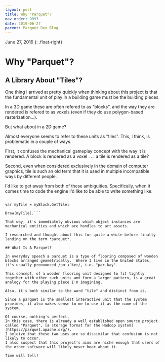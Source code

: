 ```yaml
---
layout: post
title: Why "Parquet"?
nav_order: 9993
date: 2019-06-27
parent: Parquet Dev Blog
---
```

June 27, 2019
{: .float-right}

# Why "Parquet"?

## A Library About "Tiles"?

One thing I arrived at pretty quickly when thinking about this project is that the fundamental unit of play in a building game must be the building pieces.

In a 3D game these are often refered to as "blocks", and the way they are rendered is refered to as voxels (even if they do use polygon-based rasterization...).

But what about in a 2D game?

Almost everyone seems to refer to these units as "tiles".  This, I think, is problematic in a couple of ways.

First, it confuses the mechanical gameplay concept with the way it is rendered.  A block is rendered as a voxel . . . a tile is rendered as a tile?

Second, even when considered exclusively in the domain of computer graphics, tile is such an old term that it is used in multiple incompatible ways by different people.

I'd like to get away from both of these ambiguities.
Specifically, when it comes time to code the engine I'd like to be able to write something like:

```var myBlock = WorldArray[col, row];

var myTile = myBlock.GetTile;

Draw(myTile);```

That way, it's immediately obvious which object instances are mechanical entities and which are handles to art assets.

I researched and thought about this for quite a while before finally landing on the term *parquet*.

## What Is A Parquet?

In everyday speech a parquet is a type of flooring composed of wooden blocks arranged geometrically.  Where I live in the United States, it's usually pronounced /pɑːɹˈkeɪ/, i.e. "par-kay".

This concept, of a wooden flooring unit designed to fit tightly together with other such units and form a larger pattern, is a great analogy for the playing piece I'm imagining.

Also, it's both similar to the word "tile" and distinct from it.

Since a parquet is the smallest interactive unit that the system provides, it also makes sense to me to use it as the name of the system.

Of course, nothing's perfect.
In this case, there is already a well established open source project called "Parquet", [a storage format for the Hadoop system](https://parquet.apache.org/).
I beleive that these two uses are so dissimilar that confusion is not likely to occur.
I also suspect that this project's aims are niche enough that users of the other software will likely never hear about it.

Time will tell!
